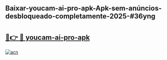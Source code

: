 ## Baixar-youcam-ai-pro-apk-Apk-sem-anúncios-desbloqueado-completamente-2025-#36yng

# <h2><a href="https://ainizakaria.my?title=youcam-ai-pro-apk&ref=20M">🔗👉 🔴 youcam-ai-pro-apk</a></h2>

[![acn](https://github.com/user-attachments/assets/0f9c940e-d8b0-45ae-aac7-cd30a18b3e1c)](https://ainizakaria.my?title=youcam-ai-pro-apk&ref=20M)


